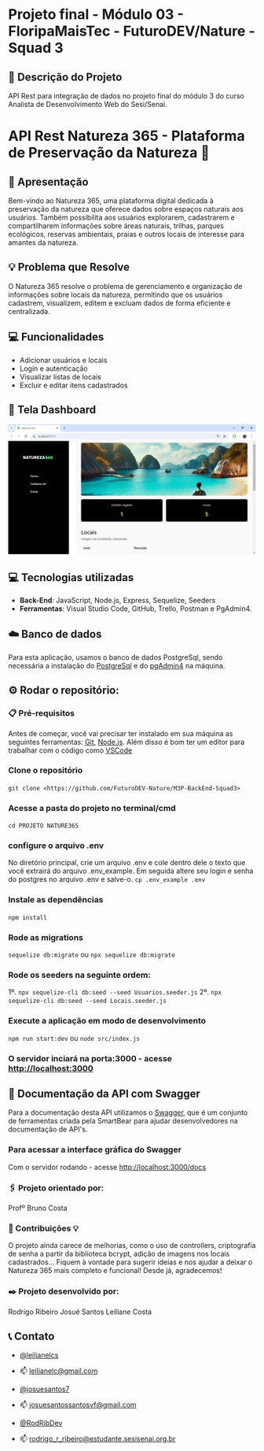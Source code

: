 # Projeto final - Módulo 03 - FloripaMaisTec - FuturoDEV/Nature - Squad 3

## 📌 Descrição do Projeto 
API Rest para integração de dados no projeto final do módulo 3 do curso Analista de Desenvolvimento Web do Sesi/Senai.

# API Rest Natureza 365 - Plataforma de Preservação da Natureza 🌳

## 🌿 Apresentação
Bem-vindo ao Natureza 365, uma plataforma digital dedicada à preservação da natureza que oferece dados sobre espaços naturais aos usuários.
Também possibilita aos usuários explorarem, cadastrarem e compartilharem informações sobre áreas naturais, trilhas, parques ecológicos, reservas ambientais, praias e outros locais de interesse para amantes da natureza.


## 💡 Problema que Resolve 
O Natureza 365 resolve o problema de gerenciamento e organização de informações sobre locais da natureza, permitindo que os usuários cadastrem, visualizem, editem e excluam dados de forma eficiente e centralizada.


## 💻 Funcionalidades
- Adicionar usuários e locais
- Login e autenticação
- Visualizar listas de locais
- Excluir e editar itens cadastrados


## 🙋 Tela Dashboard

![image](./src/imgs/dashboard.png)


## 💻 Tecnologias utilizadas
- **Back-End**: JavaScript, Node.js, Express, Sequelize, Seeders
- **Ferramentas**: Visual Studio Code, GitHub, Trello, Postman e PgAdmin4.


## ☁️ Banco de dados
 Para esta aplicação, usamos o banco de dados PostgreSql, sendo necessária a instalação do [PostgreSql](https://www.postgresql.org/) e do [pgAdmin4](https://www.pgadmin.org/download/) na máquina.


## ⚙️ Rodar o repositório:
### 📋 Pré-requisitos
Antes de começar, você vai precisar ter instalado em sua máquina as seguintes ferramentas:
[Git](https://git-scm.com), [Node.js](https://nodejs.org/en/).
Além disso é bom ter um editor para trabalhar com o código como [VSCode](https://code.visualstudio.com/)

### Clone o repositório
`git clone <https://github.com/FuturoDEV-Nature/M3P-BackEnd-Squad3>`

### Acesse a pasta do projeto no terminal/cmd
 `cd PROJETO NATURE365`

### configure o arquivo .env
No diretório principal, crie um arquivo .env e cole dentro dele o texto que você extrairá do arquivo .env_example. Em seguida altere seu login e senha do postgres no arquivo .env e salve-o.
 `cp .env_example .env`

### Instale as dependências
 `npm install`

### Rode as migrations
 `sequelize db:migrate`
ou
 `npx sequelize db:migrate`

### Rode os seeders na seguinte ordem:
1º. `npx sequelize-cli db:seed --seed Usuarios.seeder.js`
2º. `npx sequelize-cli db:seed --seed Locais.seeder.js`

### Execute a aplicação em modo de desenvolvimento
 `npm run start:dev`
 ou
 `node src/index.js`

### O servidor inciará na porta:3000 - acesse <http://localhost:3000>


## 📖 Documentação da API com Swagger
 Para a documentação desta API utilizamos o [Swagger](https://swagger.io/), que é um conjunto de ferramentas criada pela SmartBear para ajudar desenvolvedores na documentação de API's.

### Para acessar a interface gráfica do Swagger
 Com o servidor rodando - acesse <http://localhost:3000/docs>

 
### 🖇️ Projeto orientado por:
Profº Bruno Costa


### 👊 Contribuições 💡 
O projeto ainda carece de melhorias, como o uso de controllers, criptografia de senha a partir da biblioteca bcrypt, adição de imagens nos locais cadastrados...
Fiquem à vontade para sugerir ideias e nos ajudar a deixar o Natureza 365 mais completo e funcional!
Desde já, agradecemos!

 
### ✒️ Projeto desenvolvido por:
Rodrigo Ribeiro
Josué Santos
Leiliane Costa

## 📞 Contato 
- [@leilianelcs](https://www.github.com/leilianelcs)
- 📫 leilianelc@gmail.com

- [@josuesantos7](https://www.github.com/josuesantos7)
- 📫 josuesantossantosvf@gmail.com

- [@RodRibDev](https://www.github.com/RodRibDev)
- 📫 rodrigo_r_ribeiro@estudante.sesisenai.org.br